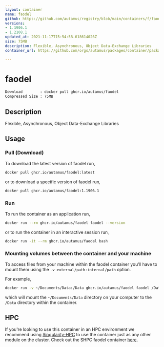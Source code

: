 ```yaml
---
layout: container
name: faodel
github: https://github.com/autamus/registry/blob/main/containers/f/faodel/spack.yaml
versions:
- 1.1906.1
- 1.2108.1
updated_at: 2021-11-17T15:54:58.018614026Z
size: 75MB
description: Flexible, Asynchronous, Object Data-Exchange Libraries
container_url: https://github.com/orgs/autamus/packages/container/package/faodel

---
```

# faodel
```bash 
Download        : docker pull ghcr.io/autamus/faodel
Compressed Size : 75MB
```

## Description
Flexible, Asynchronous, Object Data-Exchange Libraries

## Usage
### Pull (Download)
To download the latest version of faodel run,

```bash
docker pull ghcr.io/autamus/faodel:latest
```

or to download a specific version of faodel run,

```bash
docker pull ghcr.io/autamus/faodel:1.1906.1
```
### Run
To run the container as an application run,
```bash
docker run --rm ghcr.io/autamus/faodel faodel --version
```

or to run the container in an interactive session run,
```bash
docker run -it --rm ghcr.io/autamus/faodel bash
```

### Mounting volumes between the container and your machine
To access files from your machine within the faodel container you'll have to mount them using the `-v external/path:internal/path` option.

For example,
```bash
docker run -v ~/Documents/Data:/Data ghcr.io/autamus/faodel faodel /Data/myData.csv
```
which will mount the `~/Documents/Data` directory on your computer to the `/Data` directory within the container.

## HPC
If you're looking to use this container in an HPC environment we recommend using [Singularity-HPC](https://singularity-hpc.readthedocs.io) to use the container just as any other module on the cluster. Check out the SHPC faodel container [here](https://singularityhub.github.io/singularity-hpc/r/ghcr.io-autamus-faodel/).